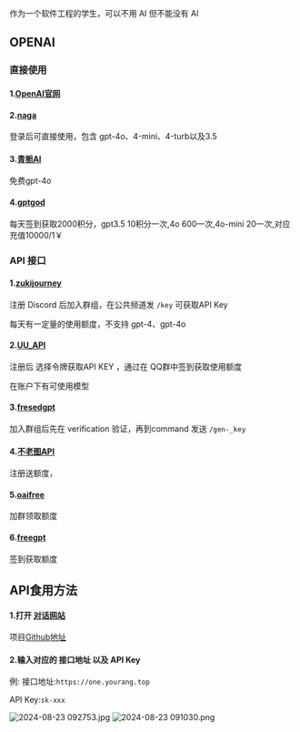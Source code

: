作为一个软件工程的学生，可以不用 AI 但不能没有 AI 


## OPENAI

### 直接使用

#### 1.[OpenAI官网](https://chatgpt.com/)

#### 2.[naga](https://naga.ac/)

登录后可直接使用，包含 gpt-4o、4-mini、4-turb以及3.5

#### 3.[青栀AI](https://ai.qinzhiai.com/auth?type=register&invite=Njc)

免费gpt-4o

#### 4.[gptgod](https://gptgod.online/#/register?invite_code=a5ohbodjjun5mhblpulwvtqrr)

每天签到获取2000积分，gpt3.5 10积分一次,4o 600一次,4o-mini 20一次,对应充值10000/1￥

### API 接口

#### 1.[zukijourney](https://discord.com/invite/Y4J6XXnmQ6)

注册 Discord 后加入群组，在公共频道发 `/key`  可获取API Key

每天有一定量的使用额度，不支持 gpt-4、gpt-4o

#### 2.[UU_API](https://uu.ci/)

注册后 选择令牌获取API KEY ，通过在 QQ群中签到获取使用额度

在账户下有可使用模型

#### 3.[fresedgpt](https://fresed-api.gitbook.io/fresed-api/getting-started)

加入群组后先在 verification 验证，再到command 发送 `/gen-_key`

#### 4.[不老图API](http://110.40.41.167:21531/register?aff=Vh7A)

注册送额度，

#### 5.[oaifree](https://oaifree.cc/)

加群领取额度

#### 6.[freegpt](https://api.freegpt.art)

签到获取额度

## API食用方法

#### 1.打开 [对话网站](https://chat.fzuer.pp.ua/)
项目[Github地址](https://github.com/ChatGPTNextWeb/ChatGPT-Next-Web)

#### 2.输入对应的 接口地址 以及 API Key

例: 接口地址:`https://one.yourang.top`

API Key:`sk-xxx`



![ 2024-08-23 092753.jpg](https://s2.loli.net/2024/08/23/6DZPVNYW51nChve.jpg)
![ 2024-08-23 091030.png](https://s2.loli.net/2024/08/23/815EhLPQtyFgNe2.png)

